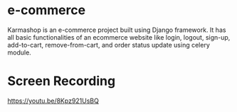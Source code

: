 # e-commerce
Karmashop is an e-commerce project built using Django framework. It has all basic functionalities of an ecommerce website like login, logout, sign-up, add-to-cart, remove-from-cart, and order status update using celery module.

# Screen Recording
https://youtu.be/8Kpz921UsBQ
